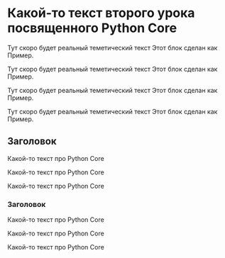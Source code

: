 # Какой-то текст второго урока посвященного Python Core

Тут скоро будет реальный теметический текст
Этот блок сделан как 
Пример.

Тут скоро будет реальный теметический текст
Этот блок сделан как 
Пример.

Тут скоро будет реальный теметический текст
Этот блок сделан как 
Пример.

Тут скоро будет реальный теметический текст
Этот блок сделан как 
Пример.

## Заголовок

Какой-то текст про Python Core

Какой-то текст про Python Core

Какой-то текст про Python Core

### Заголовок
Какой-то текст про Python Core

Какой-то текст про Python Core

Какой-то текст про Python Core
